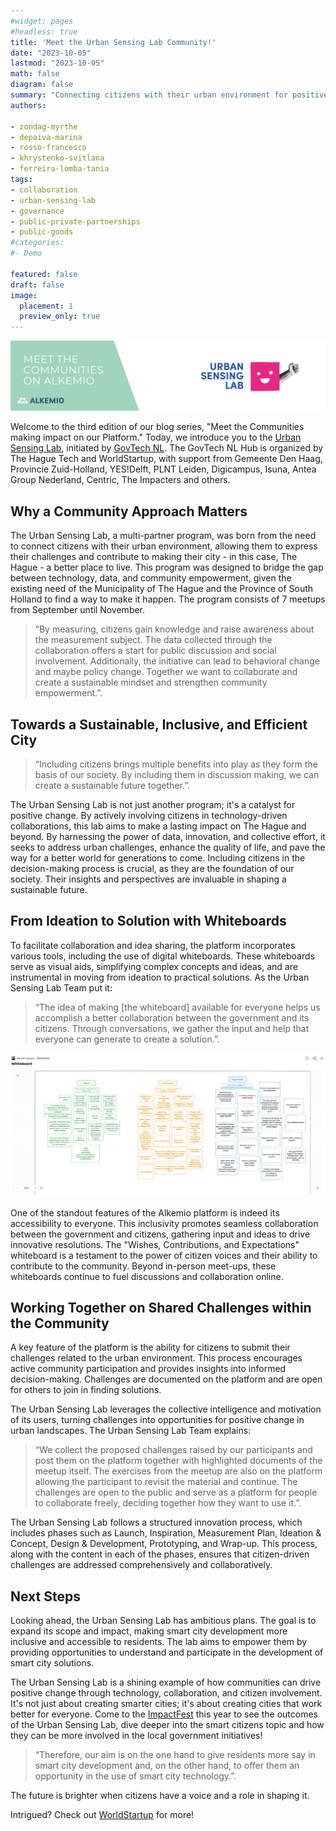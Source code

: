 ```yaml
---
#widget: pages
#headless: true
title: 'Meet the Urban Sensing Lab Community!'
date: "2023-10-05"
lastmod: "2023-10-05"
math: false
diagram: false
summary: "Connecting citizens with their urban environment for positive change"
authors:

- zondag-myrthe
- depaiva-marina
- rosso-francesco
- khrystenko-svitlana
- ferreira-lomba-tania
tags:
- collaboration
- urban-sensing-lab
- governance
- public-private-partnerships
- public-goods
#categories:
#- Demo

featured: false
draft: false
image:
  placement: 1
  preview_only: true
---
```


![](./header.png)

Welcome to the third edition of our blog series, "Meet the Communities making impact on our Platform." Today, we introduce you to the [Urban Sensing Lab](https://www.meetup.com/urban-sensing-lab/), initiated by [GovTech NL](https://www.govtechnl.nl/). The GovTech NL Hub is organized by The Hague Tech and WorldStartup, with support from Gemeente Den Haag, Provincie Zuid-Holland, YES!Delft, PLNT Leiden, Digicampus, Isuna, Antea Group Nederland, Centric, The Impacters and others.
 
## Why a Community Approach Matters 

The Urban Sensing Lab, a multi-partner program, was born from the need to connect citizens with their urban environment, allowing them to express their challenges and contribute to making their city - in this case, The Hague - a better place to live. This program was designed to bridge the gap between technology, data, and community empowerment, given the existing need of the Municipality of The Hague and the Province of South Holland to find a way to make it happen. The program consists of 7 meetups from September until November.

> “By measuring, citizens gain knowledge and raise awareness about the measurement subject. The data collected through the collaboration offers a start for public discussion and social involvement. Additionally, the initiative can lead to behavioral change and maybe policy change. Together we want to collaborate and create a sustainable mindset and strengthen community empowerment.”.

## Towards a Sustainable, Inclusive, and Efficient City 

> “Including citizens brings multiple benefits into play as they form the basis of our society. By including them in discussion making, we can create a sustainable future together.”.

The Urban Sensing Lab is not just another program; it's a catalyst for positive change. By actively involving citizens in technology-driven collaborations, this lab aims to make a lasting impact on The Hague and beyond. By harnessing the power of data, innovation, and collective effort, it seeks to address urban challenges, enhance the quality of life, and pave the way for a better world for generations to come. Including citizens in the decision-making process is crucial, as they are the foundation of our society. Their insights and perspectives are invaluable in shaping a sustainable future.

## From Ideation to Solution with Whiteboards

To facilitate collaboration and idea sharing, the platform incorporates various tools, including the use of digital whiteboards. These whiteboards serve as visual aids, simplifying complex concepts and ideas, and are instrumental in moving from ideation to practical solutions. As the Urban Sensing Lab Team put it:

> “The idea of making [the whiteboard] available for everyone helps us accomplish a better collaboration between the government and its citizens. Through conversations, we gather the input and help that everyone can generate to create a solution.”.

![](./whiteboard.png.webp)

One of the standout features of the Alkemio platform is indeed its accessibility to everyone. This inclusivity promotes seamless collaboration between the government and citizens, gathering input and ideas to drive innovative resolutions. The "Wishes, Contributions, and Expectations" whiteboard is a testament to the power of citizen voices and their ability to contribute to the community. Beyond in-person meet-ups, these whiteboards continue to fuel discussions and collaboration online.

## Working Together on Shared Challenges within the Community

A key feature of the platform is the ability for citizens to submit their challenges related to the urban environment. This process encourages active community participation and provides insights into informed decision-making. Challenges are documented on the platform and are open for others to join in finding solutions. 
 
The Urban Sensing Lab leverages the collective intelligence and motivation of its users, turning challenges into opportunities for positive change in urban landscapes. The Urban Sensing Lab Team explains:

> “We collect the proposed challenges raised by our participants and post them on the platform together with highlighted documents of the meetup itself.  The exercises from the meetup are also on the platform allowing the participant to revisit the material and continue. The challenges are open to the public and serve as a platform for people to collaborate freely, deciding together how they want to use it.”.

The Urban Sensing Lab follows a structured innovation process, which includes phases such as Launch, Inspiration, Measurement Plan, Ideation & Concept, Design & Development, Prototyping, and Wrap-up. This process, along with the content in each of the phases, ensures that citizen-driven challenges are addressed comprehensively and collaboratively.

## Next Steps

Looking ahead, the Urban Sensing Lab has ambitious plans. The goal is to expand its scope and impact, making smart city development more inclusive and accessible to residents. The lab aims to empower them by providing opportunities to understand and participate in the development of smart city solutions.

The Urban Sensing Lab is a shining example of how communities can drive positive change through technology, collaboration, and citizen involvement. It's not just about creating smarter cities; it's about creating cities that work better for everyone. Come to the [ImpactFest](https://www.impactfest.nl) this year to see the outcomes of the Urban Sensing Lab, dive deeper into the smart citizens topic and how they can be more involved in the local government initiatives!

> “Therefore, our aim is on the one hand to give residents more say in smart city development and, on the other hand, to offer them an opportunity in the use of smart city technology.”.

The future is brighter when citizens have a voice and a role in shaping it.  
 
 Intrigued? Check out [WorldStartup](https://www.worldstartup.co/stories/meet-the-urban-sensing-lab-community) for more!

